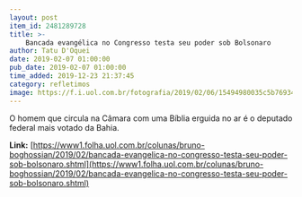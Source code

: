 ```yaml
---
layout: post
item_id: 2481289728
title: >-
    Bancada evangélica no Congresso testa seu poder sob Bolsonaro
author: Tatu D'Oquei
date: 2019-02-07 01:00:00
pub_date: 2019-02-07 01:00:00
time_added: 2019-12-23 21:37:45
category: refletimos
image: https://f.i.uol.com.br/fotografia/2019/02/06/15494980035c5b76934bf48_1549498003_3x2_rt.jpg
---
```


O homem que circula na Câmara com uma Bíblia erguida no ar é o deputado federal mais votado da Bahia.

**Link:** [https://www1.folha.uol.com.br/colunas/bruno-boghossian/2019/02/bancada-evangelica-no-congresso-testa-seu-poder-sob-bolsonaro.shtml](https://www1.folha.uol.com.br/colunas/bruno-boghossian/2019/02/bancada-evangelica-no-congresso-testa-seu-poder-sob-bolsonaro.shtml)

